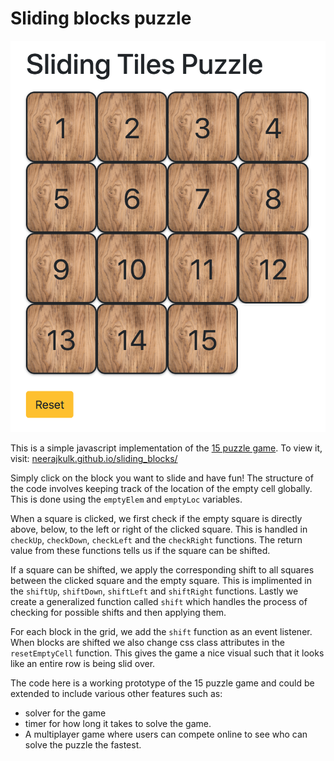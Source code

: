 # Sliding blocks puzzle

![screenshot](./screenshot.png)

This is a simple javascript implementation of the [15 puzzle game](https://en.wikipedia.org/wiki/15_puzzle). To view it, visit: [neerajkulk.github.io/sliding_blocks/](https://neerajkulk.github.io/sliding_blocks/)

Simply click on the block you want to slide and have fun! The structure of the code involves keeping track of the location of the empty cell globally. This is done using the ```emptyElem``` and ```emptyLoc``` variables. 

When a square is clicked, we first check if the empty square is directly above, below, to the left or right of the clicked square. This is handled in ```checkUp```, ```checkDown```, ```checkLeft``` and the ```checkRight``` functions. The return value from these functions tells us if the square can be shifted. 

If a square can be shifted, we apply the corresponding shift to all squares between the clicked square and the empty square. This is implimented in the ```shiftUp```, ```shiftDown```, ```shiftLeft``` and ```shiftRight``` functions. Lastly we create a generalized function called ```shift``` which handles the process of checking for possible shifts and then applying them. 

For each block in the grid, we add the ```shift``` function as an event listener. When blocks are shifted we also change css class attributes in the ```resetEmptyCell``` function. This gives the game a nice visual such that it looks like an entire row is being slid over.

The code here is a working prototype of the 15 puzzle game and could be extended to include various other features such as:

- solver for the game
- timer for how long it takes to solve the game. 
- A multiplayer game where users can compete online to see who can solve the puzzle the fastest.




